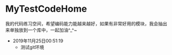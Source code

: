 # MyTestCodeHome
我的代码练习空间，希望编码能力能越来越好，如果有非常好用的模块，我会抽出来单独放到一个库中，一起加油^_^~

- 2019年11月25日00:51:19
  - 测试git环境